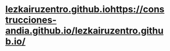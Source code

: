 # [lezkairuzentro.github.io](https://construcciones-andia.github.io/lezkairuzentro.github.io/)https://construcciones-andia.github.io/lezkairuzentro.github.io/
